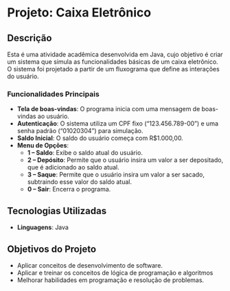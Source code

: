 # Projeto: Caixa Eletrônico

## Descrição

Esta é uma atividade acadêmica desenvolvida em Java, cujo objetivo é criar um sistema que simula as funcionalidades básicas de um caixa eletrônico. O sistema foi projetado a partir de um fluxograma que define as interações do usuário.

### Funcionalidades Principais

- **Tela de boas-vindas**: O programa inicia com uma mensagem de boas-vindas ao usuário.
- **Autenticação**: O sistema utiliza um CPF fixo (“123.456.789-00”) e uma senha padrão (“01020304”) para simulação.
- **Saldo Inicial**: O saldo do usuário começa com R$1.000,00.
- **Menu de Opções**:
  - **1 – Saldo**: Exibe o saldo atual do usuário.
  - **2 – Depósito**: Permite que o usuário insira um valor a ser depositado, que é adicionado ao saldo atual.
  - **3 – Saque**: Permite que o usuário insira um valor a ser sacado, subtraindo esse valor do saldo atual.
  - **0 – Sair**: Encerra o programa.

## Tecnologias Utilizadas

- **Linguagens**: Java

## Objetivos do Projeto

- Aplicar conceitos de desenvolvimento de software.
- Aplicar e treinar os conceitos de lógica de programação e algoritmos
- Melhorar habilidades em programação e resolução de problemas.

